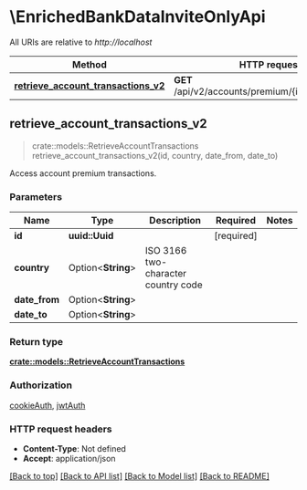 # \EnrichedBankDataInviteOnlyApi

All URIs are relative to *http://localhost*

Method | HTTP request | Description
------------- | ------------- | -------------
[**retrieve_account_transactions_v2**](EnrichedBankDataInviteOnlyApi.md#retrieve_account_transactions_v2) | **GET** /api/v2/accounts/premium/{id}/transactions/ | 



## retrieve_account_transactions_v2

> crate::models::RetrieveAccountTransactions retrieve_account_transactions_v2(id, country, date_from, date_to)


Access account premium transactions.

### Parameters


Name | Type | Description  | Required | Notes
------------- | ------------- | ------------- | ------------- | -------------
**id** | **uuid::Uuid** |  | [required] |
**country** | Option<**String**> | ISO 3166 two-character country code |  |
**date_from** | Option<**String**> |  |  |
**date_to** | Option<**String**> |  |  |

### Return type

[**crate::models::RetrieveAccountTransactions**](RetrieveAccountTransactions.md)

### Authorization

[cookieAuth](../README.md#cookieAuth), [jwtAuth](../README.md#jwtAuth)

### HTTP request headers

- **Content-Type**: Not defined
- **Accept**: application/json

[[Back to top]](#) [[Back to API list]](../README.md#documentation-for-api-endpoints) [[Back to Model list]](../README.md#documentation-for-models) [[Back to README]](../README.md)

